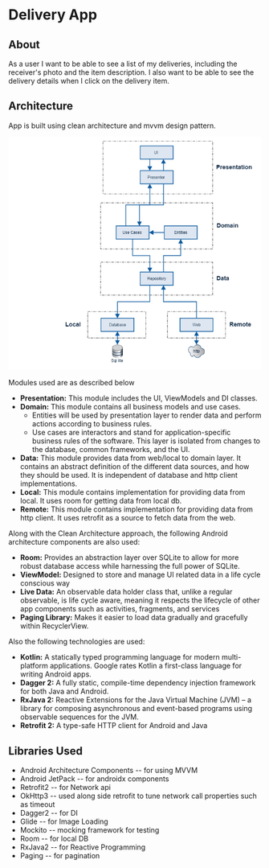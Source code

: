 # Delivery App
## About
As a user I want to be able to see a list of my deliveries, including the receiver's photo and the item description. I also want to be able to see the delivery details when I click on the delivery item.

## Architecture
App is built using clean architecture and mvvm design pattern.

![](images/architecture.png) 

Modules used are as described below
* **Presentation:** This module includes the UI, ViewModels and DI classes.
* **Domain:** This module contains all business models and use cases. 
    * Entities will be used by presentation layer to render data and perform actions according to business rules.
    * Use cases are interactors and stand for application-specific business rules of the software. This layer is isolated from changes to the database, common frameworks, and the UI. 
* **Data:** This module provides data from web/local to domain layer. It contains an abstract definition of the different data sources, and how they should be used. It is independent of database and http client implementations. 
* **Local:** This module contains implementation for providing data from local. It uses room for getting data from local db.
* **Remote:** This module contains implementation for providing data from http client. It uses retrofit as a source to fetch data from the web.

Along with the Clean Architecture approach, the following Android architecture components are also used:
* **Room:** Provides an abstraction layer over SQLite to allow for more robust database access while harnessing the full power of SQLite.
* **ViewModel:** Designed to store and manage UI related data in a life cycle conscious way
* **Live Data:** An observable data holder class that, unlike a regular observable, is life cycle aware, meaning it respects the lifecycle of other app components such as activities, fragments, and services
* **Paging Library:** Makes it easier to load data gradually and gracefully within RecyclerView.

Also the following technologies are used:
* **Kotlin:** A statically typed programming language for modern multi-platform applications. Google rates Kotlin a first-class language for writing Android apps.
* **Dagger 2:** A fully static, compile-time dependency injection framework for both Java and Android.
* **RxJava 2:**  Reactive Extensions for the Java Virtual Machine (JVM) – a library for composing asynchronous and event-based programs using observable sequences for the JVM.
* **Retrofit 2:** A type-safe HTTP client for Android and Java  

## Libraries Used
* Android Architecture Components -- for using MVVM 
* Android JetPack -- for androidx components
* Retrofit2 -- for Network api 
* OkHttp3 -- used along side retrofit to tune network call properties such as timeout
* Dagger2 -- for DI
* Glide -- for Image Loading
* Mockito -- mocking framework for testing
* Room -- for local DB
* RxJava2 -- for Reactive Programming
* Paging -- for pagination   
 